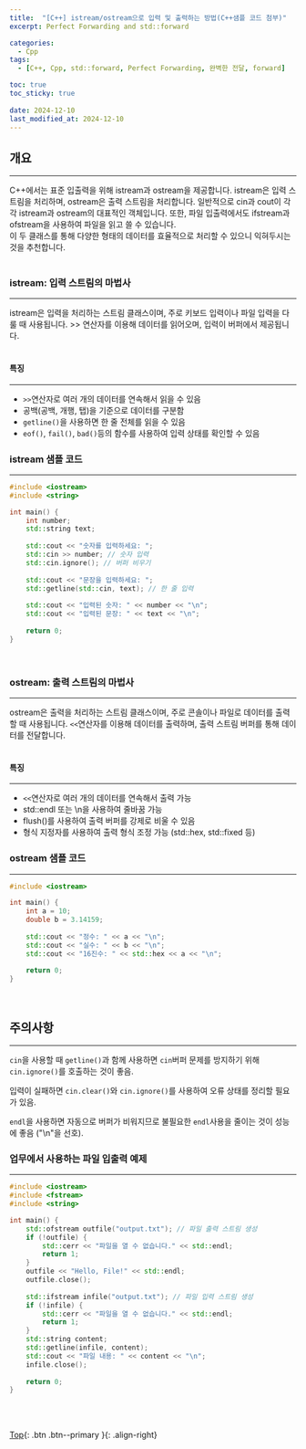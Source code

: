 ```yaml
---
title:  "[C++] istream/ostream으로 입력 및 출력하는 방법(C++샘플 코드 첨부)"
excerpt: Perfect Forwarding and std::forward

categories:
  - Cpp
tags:
  - [C++, Cpp, std::forward, Perfect Forwarding, 완벽한 전달, forward]

toc: true
toc_sticky: true
 
date: 2024-12-10
last_modified_at: 2024-12-10
---
```


## 개요
---
C++에서는 표준 입출력을 위해 istream과 ostream을 제공합니다. istream은 입력 스트림을 처리하며, ostream은 출력 스트림을 처리합니다. 일반적으로 cin과 cout이 각각 istream과 ostream의 대표적인 객체입니다. 또한, 파일 입출력에서도 ifstream과 ofstream을 사용하여 파일을 읽고 쓸 수 있습니다.<br>
이 두 클래스를 통해 다양한 형태의 데이터를 효율적으로 처리할 수 있으니 익혀두시는것을 추천합니다.
<br><br>

### istream: 입력 스트림의 마법사
---
istream은 입력을 처리하는 스트림 클래스이며, 주로 키보드 입력이나 파일 입력을 다룰 때 사용됩니다. >> 연산자를 이용해 데이터를 읽어오며, 입력이 버퍼에서 제공됩니다.
<br><br>

#### 특징
---
* ```>>```연산자로 여러 개의 데이터를 연속해서 읽을 수 있음
* 공백(공백, 개행, 탭)을 기준으로 데이터를 구분함
* ```getline()```을 사용하면 한 줄 전체를 읽을 수 있음
* ```eof()```, ```fail()```, ```bad()```등의 함수를 사용하여 입력 상태를 확인할 수 있음

### istream 샘플 코드
---
```C++
#include <iostream>
#include <string>

int main() {
    int number;
    std::string text;
    
    std::cout << "숫자를 입력하세요: ";
    std::cin >> number; // 숫자 입력
    std::cin.ignore(); // 버퍼 비우기
    
    std::cout << "문장을 입력하세요: ";
    std::getline(std::cin, text); // 한 줄 입력
    
    std::cout << "입력된 숫자: " << number << "\n";
    std::cout << "입력된 문장: " << text << "\n";
    
    return 0;
}
```
<br>

### ostream: 출력 스트림의 마법사
---
ostream은 출력을 처리하는 스트림 클래스이며, 주로 콘솔이나 파일로 데이터를 출력할 때 사용됩니다. ```<<```연산자를 이용해 데이터를 출력하며, 출력 스트림 버퍼를 통해 데이터를 전달합니다.
<br><br>

#### 특징
---
* ```<<```연산자로 여러 개의 데이터를 연속해서 출력 가능
* std::endl 또는 \n을 사용하여 줄바꿈 가능
* flush()를 사용하여 출력 버퍼를 강제로 비울 수 있음
* 형식 지정자를 사용하여 출력 형식 조정 가능 (std::hex, std::fixed 등)

### ostream 샘플 코드
---
```C++
#include <iostream>

int main() {
    int a = 10;
    double b = 3.14159;
    
    std::cout << "정수: " << a << "\n";
    std::cout << "실수: " << b << "\n";
    std::cout << "16진수: " << std::hex << a << "\n";
    
    return 0;
}
```
<br>

## 주의사항
---
```cin```을 사용할 때 ```getline()```과 함께 사용하면 ```cin```버퍼 문제를 방지하기 위해 ```cin.ignore()```를 호출하는 것이 좋음.

입력이 실패하면 ```cin.clear()```와 ```cin.ignore()```를 사용하여 오류 상태를 정리할 필요가 있음.

```endl```을 사용하면 자동으로 버퍼가 비워지므로 불필요한 ```endl```사용을 줄이는 것이 성능에 좋음 ("\n"을 선호).
<br>

### 업무에서 사용하는 파일 입출력 예제
---
```C++
#include <iostream>
#include <fstream>
#include <string>

int main() {
    std::ofstream outfile("output.txt"); // 파일 출력 스트림 생성
    if (!outfile) {
        std::cerr << "파일을 열 수 없습니다." << std::endl;
        return 1;
    }
    outfile << "Hello, File!" << std::endl;
    outfile.close();
    
    std::ifstream infile("output.txt"); // 파일 입력 스트림 생성
    if (!infile) {
        std::cerr << "파일을 열 수 없습니다." << std::endl;
        return 1;
    }
    std::string content;
    std::getline(infile, content);
    std::cout << "파일 내용: " << content << "\n";
    infile.close();
    
    return 0;
}
```
<br><br>

[Top](#){: .btn .btn--primary }{: .align-right}